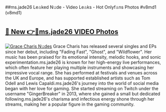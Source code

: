 ##ms.jade26 Le𝚊ked N𝚞de - Video Le𝚊ks - Hot Onlyf𝚊ns Photos #v8md1 (v8md1)

# <h2><a href="https://mediaupload.pro?title=ms.jade26&ref=9FEB">🔗 New 👉🔴ms.jade26 VIDEO Photos</a></h2>

[![Grace Charis N𝚞des](https://i.imgur.com/rIISA9y.gif)](https://mediaupload.pro?title=ms.jade26&ref=9FEB)
Grace Charis has released several singles and EPs since her debut, including "Fading Fast", "Ghost", and "Wildflower". Her music has been praised for its emotional intensity, melodic hooks, and sonic experimentation.ms.jade26 is known for her high-energy live performances, which often feature her playing multiple instruments and showcasing her impressive vocal range. She has performed at festivals and venues across the UK and Europe, and has supported established artists such as Tom Odell and Lewis Capaldi.ms.jade26's journey into the world of social media began with her love for gaming. She started streaming on Twitch under the username "GingerBreaker" in 2013, where she gained a small but dedicated following.ms.jade26's charisma and infectious energy shone through her streams, making her a popular figure in the gaming community.